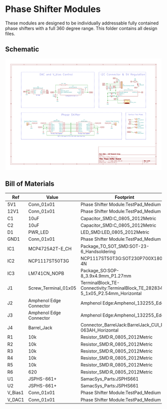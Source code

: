 # Phase Shifter Modules

These modules are designed to be individually addressable fully contained phase
shifters with a full 360 degree range. This folder contains all design files.

## Schematic

![KiCad Phase Shifter Schematic](images/v1.0.0_BoardSchematic.png)

## Bill of Materials

| Ref     | Value                   | Footprint                                                                       |
|---------|-------------------------|---------------------------------------------------------------------------------|
| 5V1     | Conn_01x01              | Phase Shifter Module:TestPad_Medium                                             |
| 12V1    | Conn_01x01              | Phase Shifter Module:TestPad_Medium                                             |
| C1      | 10uF                    | Capacitor_SMD:C_0805_2012Metric                                                 |
| C2      | 10uF                    | Capacitor_SMD:C_0805_2012Metric                                                 |
| D1      | PWR_LED                 | LED_SMD:LED_0805_2012Metric                                                     |
| GND1    | Conn_01x01              | Phase Shifter Module:TestPad_Medium                                             |
| IC1     | MCP4725A2T-E_CH         | Package_TO_SOT_SMD:SOT-23-6_Handsoldering                                       |
| IC2     | NCP1117ST50T3G          | NCP1117ST50T3G:SOT230P700X180-4N                                                |
| IC3     | LM741CN_NOPB            | Package_SO:SOP-8_3.9x4.9mm_P1.27mm                                              |
| J1      | Screw_Terminal_01x05    | TerminalBlock_TE-Connectivity:TerminalBlock_TE_282834-5_1x05_P2.54mm_Horizontal |
| J2      | Amphenol Edge Connector | Amphenol Edge:Amphenol_132255_Edge                                              |
| J3      | Amphenol Edge Connector | Amphenol Edge:Amphenol_132255_Edge                                              |
| J4      | Barrel_Jack             | Connector_BarrelJack:BarrelJack_CUI_PJ-063AH_Horizontal                         |
| R1      | 10k                     | Resistor_SMD:R_0805_2012Metric                                                  |
| R2      | 10k                     | Resistor_SMD:R_0805_2012Metric                                                  |
| R3      | 10k                     | Resistor_SMD:R_0805_2012Metric                                                  |
| R4      | 10k                     | Resistor_SMD:R_0805_2012Metric                                                  |
| R5      | 10k                     | Resistor_SMD:R_0805_2012Metric                                                  |
| R6      | 620                     | Resistor_SMD:R_0805_2012Metric                                                  |
| U1      | JSPHS-661+              | SamacSys_Parts:JSPHS661                                                         |
| U2      | JSPHS-661+              | SamacSys_Parts:JSPHS661                                                         |
| V_Bias1 | Conn_01x01              | Phase Shifter Module:TestPad_Medium                                             |
| V_DAC1  | Conn_01x01              | Phase Shifter Module:TestPad_Medium                                             |